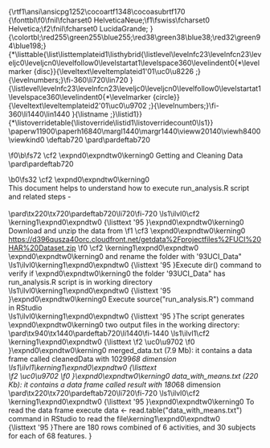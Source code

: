 {\rtf1\ansi\ansicpg1252\cocoartf1348\cocoasubrtf170
{\fonttbl\f0\fnil\fcharset0 HelveticaNeue;\f1\fswiss\fcharset0 Helvetica;\f2\fnil\fcharset0 LucidaGrande;
}
{\colortbl;\red255\green255\blue255;\red38\green38\blue38;\red32\green94\blue198;}
{\*\listtable{\list\listtemplateid1\listhybrid{\listlevel\levelnfc23\levelnfcn23\leveljc0\leveljcn0\levelfollow0\levelstartat1\levelspace360\levelindent0{\*\levelmarker \{disc\}}{\leveltext\leveltemplateid1\'01\uc0\u8226 ;}{\levelnumbers;}\fi-360\li720\lin720 }{\listlevel\levelnfc23\levelnfcn23\leveljc0\leveljcn0\levelfollow0\levelstartat1\levelspace360\levelindent0{\*\levelmarker \{circle\}}{\leveltext\leveltemplateid2\'01\uc0\u9702 ;}{\levelnumbers;}\fi-360\li1440\lin1440 }{\listname ;}\listid1}}
{\*\listoverridetable{\listoverride\listid1\listoverridecount0\ls1}}
\paperw11900\paperh16840\margl1440\margr1440\vieww20140\viewh8400\viewkind0
\deftab720
\pard\pardeftab720

\f0\b\fs72 \cf2 \expnd0\expndtw0\kerning0
Getting and Cleaning Data \
\pard\pardeftab720

\b0\fs32 \cf2 \expnd0\expndtw0\kerning0
\
This document helps to understand how to execute run_analysis.R script and related steps - \
\
\pard\tx220\tx720\pardeftab720\li720\fi-720
\ls1\ilvl0\cf2 \kerning1\expnd0\expndtw0 {\listtext	\'95	}\expnd0\expndtw0\kerning0
Download and unzip the data from 
\f1 \cf3 \expnd0\expndtw0\kerning0
https://d396qusza40orc.cloudfront.net/getdata%2Fprojectfiles%2FUCI%20HAR%20Dataset.zip
\f0 \cf2 \kerning1\expnd0\expndtw0  \expnd0\expndtw0\kerning0
and rename the folder with \'93UCI_Data"\
\ls1\ilvl0\kerning1\expnd0\expndtw0 {\listtext	\'95	}Execute dir() command to verify if \expnd0\expndtw0\kerning0
the folder \'93UCI_Data" has  run_analysis.R script is in working directory\
\ls1\ilvl0\kerning1\expnd0\expndtw0 {\listtext	\'95	}\expnd0\expndtw0\kerning0
Execute source("run_analysis.R") command in RStudio\
\ls1\ilvl0\kerning1\expnd0\expndtw0 {\listtext	\'95	}The script generates \expnd0\expndtw0\kerning0
two output files in the working directory:\
\pard\tx940\tx1440\pardeftab720\li1440\fi-1440
\ls1\ilvl1\cf2 \kerning1\expnd0\expndtw0 {\listtext	
\f2 \uc0\u9702 
\f0 	}\expnd0\expndtw0\kerning0
merged_data.txt (7.9 Mb): it contains a data frame called cleanedData with 10299*68 dimension\
\ls1\ilvl1\kerning1\expnd0\expndtw0 {\listtext	
\f2 \uc0\u9702 
\f0 	}\expnd0\expndtw0\kerning0
data_with_means.txt (220 Kb): it contains a data frame called result with 180*68 dimension\
\pard\tx220\tx720\pardeftab720\li720\fi-720
\ls1\ilvl0\cf2 \kerning1\expnd0\expndtw0 {\listtext	\'95	}\expnd0\expndtw0\kerning0
To read the data frame execute data <- read.table("data_with_means.txt") command in RStudio to read the file\kerning1\expnd0\expndtw0 \
{\listtext	\'95	}There are 180 rows combined of 6 activities, and 30 subjects for each of 68 features. }